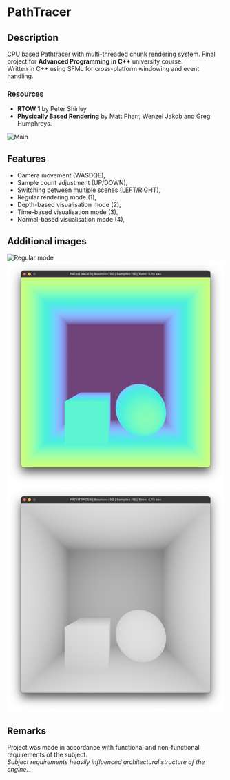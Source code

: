 # PathTracer

## Description
CPU based Pathtracer with multi-threaded chunk rendering system. Final project for **Advanced Programming in C++** university course.  
Written in C++ using SFML for cross-platform windowing and event handling.

### Resources
- **RTOW 1** by Peter Shirley
- **Physically Based Rendering** by Matt Pharr, Wenzel Jakob and Greg Humphreys.

![Main](Images/Promo.png)

## Features
- Camera movement (WASDQE),
- Sample count adjustment (UP/DOWN),
- Switching between multiple scenes (LEFT/RIGHT),
- Regular rendering mode (1),
- Depth-based visualisation mode (2),
- Time-based visualisation mode (3),
- Normal-based visualisation mode (4),

## Additional images
![Regular mode](Images/Regular.png)
![Time mode](Images/TimeBased.png)
![Depth mode](Images/Depth.png)

## Remarks
Project was made in accordance with functional and non-functional requirements of the subject.  
_Subject requirements heavily influenced architectural structure of the engine.__
